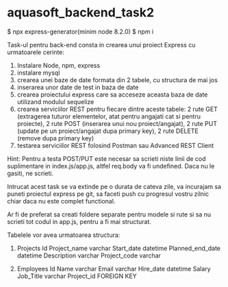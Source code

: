 # aquasoft_backend_task2

$ npx express-generator(minim node 8.2.0)
$ npm i

Task-ul pentru back-end consta in crearea unui proiect Express cu urmatoarele cerinte:

1. Instalare Node, npm, express
2. instalare mysql
3. crearea unei baze de date formata din 2 tabele, cu structura de mai jos
4. inserarea unor date de test in baza de date
5. crearea proiectului express care sa acceseze aceasta baza de date utilizand modulul sequelize
6. crearea serviciilor REST pentru fiecare dintre aceste tabele: 2 rute GET (extragerea tuturor elementelor, atat pentru angajati cat si pentru proiecte), 2 rute POST (inserarea unui nou proiect/angajat), 2 rute PUT (update pe un proiect/angajat dupa primary key), 2 rute DELETE (remove dupa primary key)
7. testarea serviciilor REST folosind Postman sau Advanced REST Client

Hint: 
Pentru a testa POST/PUT este necesar sa scrieti niste linii de cod suplimentare in index.js/app.js, altfel req.body va fi undefined. Daca nu le gasiti, ne scrieti.

Intrucat acest task se va extinde pe o durata de cateva zile, va incurajam sa puneti proiectul express pe git, sa faceti push cu progresul vostru zilnic chiar daca nu este complet functional.

Ar fi de preferat sa creati foldere separate pentru modele si rute si sa nu scrieti tot codul in app.js, pentru a fi mai structurat.

Tabelele vor avea urmatoarea structura:

1. Projects
Id
Project_name varchar
Start_date datetime
Planned_end_date datetime
Description varchar
Project_code varchar

2. Employees
Id
Name varchar
Email varchar
Hire_date datetime
Salary 
Job_Title varchar
Project_id FOREIGN KEY